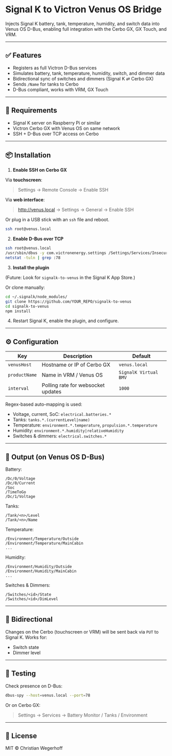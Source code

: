 # Signal K to Victron Venus OS Bridge

Injects Signal K battery, tank, temperature, humidity, and switch data into Venus OS D-Bus, enabling full integration with the Cerbo GX, GX Touch, and VRM.

---

## ✅ Features

- Registers as full Victron D-Bus services
- Simulates battery, tank, temperature, humidity, switch, and dimmer data
- Bidirectional sync of switches and dimmers (Signal K ⇄ Cerbo GX)
- Sends `/Name` for tanks to Cerbo
- D-Bus compliant, works with VRM, GX Touch

---

## 🔧 Requirements

- Signal K server on Raspberry Pi or similar
- Victron Cerbo GX with Venus OS on same network
- SSH + D-Bus over TCP access on Cerbo

---

## 📦 Installation

1. **Enable SSH on Cerbo GX**

Via **touchscreen**:
> Settings → Remote Console → Enable SSH

Via **web interface**:
> http://venus.local → Settings → General → Enable SSH

Or plug in a USB stick with an `ssh` file and reboot.

```bash
ssh root@venus.local
```

2. **Enable D-Bus over TCP**

```bash
ssh root@venus.local
/usr/sbin/dbus -y com.victronenergy.settings /Settings/Services/InsecureDbusOverTcp SetValue 1
netstat -tuln | grep :78
```

3. **Install the plugin**

(Future: Look for `signalk-to-venus` in the Signal K App Store.)

Or clone manually:
```bash
cd ~/.signalk/node_modules/
git clone https://github.com/YOUR_REPO/signalk-to-venus
cd signalk-to-venus
npm install
```

4. Restart Signal K, enable the plugin, and configure.

---

## ⚙️ Configuration

| Key                  | Description                                      | Default        |
|----------------------|--------------------------------------------------|----------------|
| `venusHost`          | Hostname or IP of Cerbo GX                      | `venus.local`  |
| `productName`        | Name in VRM / Venus OS                         | `SignalK Virtual BMV` |
| `interval`           | Polling rate for websocket updates             | `1000`         |

Regex-based auto-mapping is used:
- Voltage, current, SoC: `electrical.batteries.*`
- Tanks: `tanks.*.(currentLevel|name)`
- Temperature: `environment.*.temperature`, `propulsion.*.temperature`
- Humidity: `environment.*.humidity|relativeHumidity`
- Switches & dimmers: `electrical.switches.*`

---

## 📡 Output (on Venus OS D-Bus)

Battery:
```
/Dc/0/Voltage
/Dc/0/Current
/Soc
/TimeToGo
/Dc/1/Voltage
```

Tanks:
```
/Tank/<n>/Level
/Tank/<n>/Name
```

Temperature:
```
/Environment/Temperature/Outside
/Environment/Temperature/MainCabin
...
```

Humidity:
```
/Environment/Humidity/Outside
/Environment/Humidity/MainCabin
...
```

Switches & Dimmers:
```
/Switches/<id>/State
/Switches/<id>/DimLevel
```

---

## 🔄 Bidirectional

Changes on the Cerbo (touchscreen or VRM) will be sent back via `PUT` to Signal K. Works for:
- Switch state
- Dimmer level

---

## 🧪 Testing

Check presence on D-Bus:
```bash
dbus-spy --host=venus.local --port=78
```
Or on Cerbo GX:
> Settings → Services → Battery Monitor / Tanks / Environment

---

## 📝 License

MIT © Christian Wegerhoff
